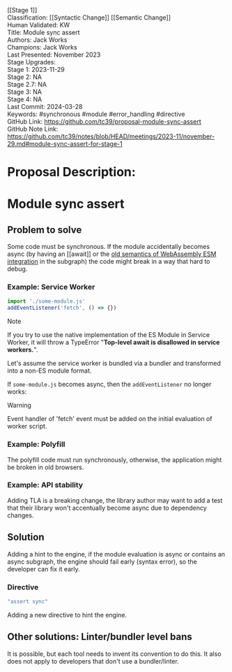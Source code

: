 [[Stage 1]]<br>Classification: [[Syntactic Change]] [[Semantic Change]]<br>Human Validated: KW<br>Title: Module sync assert<br>Authors: Jack Works<br>Champions: Jack Works<br>Last Presented: November 2023<br>Stage Upgrades:<br>Stage 1: 2023-11-29  
Stage 2: NA  
Stage 2.7: NA  
Stage 3: NA  
Stage 4: NA<br>Last Commit: 2024-03-28<br>Keywords: #synchronous #module #error_handling #directive <br>GitHub Link: https://github.com/tc39/proposal-module-sync-assert <br>GitHub Note Link: https://github.com/tc39/notes/blob/HEAD/meetings/2023-11/november-29.md#module-sync-assert-for-stage-1
# Proposal Description:
# Module sync assert

## Problem to solve

Some code must be synchronous.
If the module accidentally becomes async (by having an [[await]] or the [old semantics of WebAssembly ESM integration](https://github.com/WebAssembly/esm-integration/tree/26e6faa9762b604e8eea399be1e8a1c3bda256ab/proposals/esm-integration#why-does-this-proposal-depend-on-top-level-await) in the subgraph) the code might break in a way that hard to debug.

### Example: Service Worker

```js
import './some-module.js'
addEventListener('fetch', () => {})
```

> [!NOTE]
> If you try to use the native implementation of the ES Module in Service Worker,
> it will throw a TypeError "**Top-level await is disallowed in service workers.**".
> 
> Let's assume the service worker is bundled via a bundler and transformed into a non-ES module format.

If `some-module.js` becomes async,
then the `addEventListener` no longer works:

> [!WARNING]
> Event handler of 'fetch' event must be added on the initial evaluation of worker script.

### Example: Polyfill

The polyfill code must run synchronously, otherwise,
the application might be broken in old browsers.

### Example: API stability

Adding TLA is a breaking change,
the library author may want to add a test that their library won't accentually become async due to dependency changes.

## Solution

Adding a hint to the engine,
if the module evaluation is async or contains an async subgraph,
the engine should fail early (syntax error),
so the developer can fix it early.

### Directive

```js
"assert sync"
```

Adding a new directive to hint the engine.

## Other solutions: Linter/bundler level bans

It is possible, but each tool needs to invent its convention to do this.
It also does not apply to developers that don't use a bundler/linter.
<br>